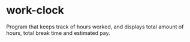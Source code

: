 # work-clock
Program that keeps track of hours worked, and displays total amount of hours, total break time and estimated pay.
